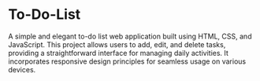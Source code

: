 # To-Do-List
A simple and elegant to-do list web application built using HTML, CSS, and JavaScript. This project allows users to add, edit, and delete tasks, providing a straightforward interface for managing daily activities. It incorporates responsive design principles for seamless usage on various devices.
